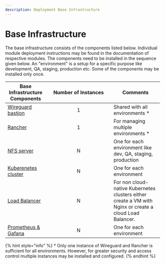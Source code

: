 ```yaml
---
description: Deployment Base Infrastructure
---
```


# Base Infrastructure

The base infrastructure consists of the components listed below.  Individual module deployment instructions may be found in the documentation of respective modules.  The components need to be installed in the sequence given below.  An "environment" is a setup for a specific purpose like development, QA, staging, production etc.  Some of the components may be installed only once.&#x20;

<table><thead><tr><th>Base Infrastructure Components</th><th width="196" align="center">Number of Instances</th><th>Comments</th></tr></thead><tbody><tr><td><a href="wireguard-bastion/">Wireguard bastion</a></td><td align="center">1</td><td>Shared with all environments *</td></tr><tr><td><a href="rancher.md">Rancher</a></td><td align="center">1</td><td>For managing multiple environments *</td></tr><tr><td><a href="nfs-server.md">NFS server</a></td><td align="center">N</td><td>One for each environment like dev, QA, staging, production </td></tr><tr><td><a href="cluster-setup.md">Kuberenetes cluster</a></td><td align="center">N</td><td>One for each environment</td></tr><tr><td><a href="load-balancer/">Load Balancer</a></td><td align="center">N</td><td>For non cloud-native Kubernetes clusters either create a VM with Nginx or create a cloud Load Balancer.</td></tr><tr><td><a href="prometheus-and-grafana.md">Prometheus &#x26; Gafana</a></td><td align="center">N</td><td>One for each environment</td></tr></tbody></table>

{% hint style="info" %}
\* Only one instance of Wireguard and Rancher is sufficient for all environments. However, for greater security and access control multiple instances may be installed and configured.
{% endhint %}
